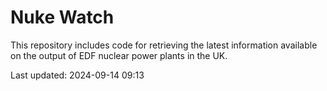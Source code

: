 # Nuke Watch

This repository includes code for retrieving the latest information available on the output of EDF nuclear power plants in the UK.

Last updated: 2024-09-14 09:13